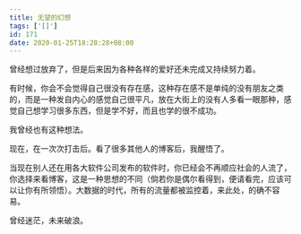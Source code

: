 ```yaml
---
title: 无望的幻想
tags: ['[]']
id: 171
date: 2020-01-25T18:28:28+08:00
---
```



曾经想过放弃了，但是后来因为各种各样的爱好还未完成又持续努力着。

有时候，你会不会觉得自己很没有存在感，这种存在感不是单纯的没有朋友之类的，而是一种发自内心的感觉自己很平凡，放在大街上的没有人多看一眼那种，感觉自己想学习很多东西，但是学不好，而且也学的很不成功。

我曾经也有这种想法。

现在，在一次次打击后。看了很多其他人的博客后，我醒悟了。

当现在别人还在用各大软件公司发布的软件时，你已经会不再顺应社会的人流了，你选择来看博客，这是一种思想的不同（倘若你是偶尔看得到，便请看完，应该可以让你有所领悟）。大数据的时代，所有的流量都被监控着，来此处，的确不容易。

曾经迷茫，未来破浪。
<!-- more -->
